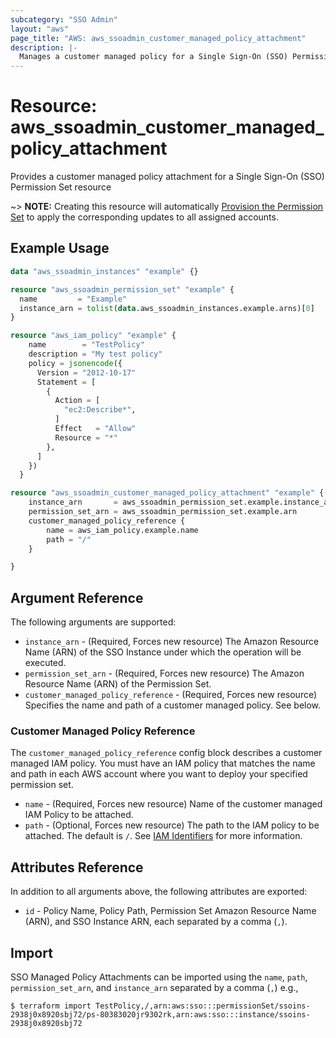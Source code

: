 ```yaml
---
subcategory: "SSO Admin"
layout: "aws"
page_title: "AWS: aws_ssoadmin_customer_managed_policy_attachment"
description: |-
  Manages a customer managed policy for a Single Sign-On (SSO) Permission Set
---
```


# Resource: aws_ssoadmin_customer_managed_policy_attachment

Provides a customer managed policy attachment for a Single Sign-On (SSO) Permission Set resource

~> **NOTE:** Creating this resource will automatically [Provision the Permission Set](https://docs.aws.amazon.com/singlesignon/latest/APIReference/API_ProvisionPermissionSet.html) to apply the corresponding updates to all assigned accounts.

## Example Usage

```terraform
data "aws_ssoadmin_instances" "example" {}

resource "aws_ssoadmin_permission_set" "example" {
  name         = "Example"
  instance_arn = tolist(data.aws_ssoadmin_instances.example.arns)[0]
}

resource "aws_iam_policy" "example" {
	name        = "TestPolicy"
	description = "My test policy"
	policy = jsonencode({
	  Version = "2012-10-17"
	  Statement = [
		{
		  Action = [
			"ec2:Describe*",
		  ]
		  Effect   = "Allow"
		  Resource = "*"
		},
	  ]
	})
  }

resource "aws_ssoadmin_customer_managed_policy_attachment" "example" {
	instance_arn       = aws_ssoadmin_permission_set.example.instance_arn
	permission_set_arn = aws_ssoadmin_permission_set.example.arn
	customer_managed_policy_reference {
		name = aws_iam_policy.example.name
		path = "/"
	}

}
```

## Argument Reference

The following arguments are supported:

* `instance_arn` - (Required, Forces new resource) The Amazon Resource Name (ARN) of the SSO Instance under which the operation will be executed.
* `permission_set_arn` - (Required, Forces new resource) The Amazon Resource Name (ARN) of the Permission Set.
* `customer_managed_policy_reference` - (Required, Forces new resource) Specifies the name and path of a customer managed policy. See below.

### Customer Managed Policy Reference

The `customer_managed_policy_reference` config block describes a customer managed IAM policy. You must have an IAM policy that matches the name and path in each AWS account where you want to deploy your specified permission set.

* `name` - (Required, Forces new resource) Name of the customer managed IAM Policy to be attached.
* `path` - (Optional, Forces new resource) The path to the IAM policy to be attached. The default is `/`. See [IAM Identifiers](https://docs.aws.amazon.com/IAM/latest/UserGuide/reference_identifiers.html#identifiers-friendly-names) for more information.

## Attributes Reference

In addition to all arguments above, the following attributes are exported:

* `id` - Policy Name, Policy Path, Permission Set Amazon Resource Name (ARN), and SSO Instance ARN, each separated by a comma (`,`).

## Import

SSO Managed Policy Attachments can be imported using the `name`, `path`, `permission_set_arn`, and `instance_arn` separated by a comma (`,`) e.g.,

```
$ terraform import TestPolicy,/,arn:aws:sso:::permissionSet/ssoins-2938j0x8920sbj72/ps-80383020jr9302rk,arn:aws:sso:::instance/ssoins-2938j0x8920sbj72
```
